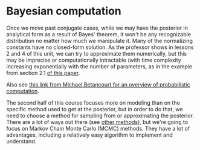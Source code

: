 # Bayesian computation

Once we move past conjugate cases, while we may have the posterior in analytical form as a result of Bayes' theorem, it won't be any recognizable distribution no matter how much we manipulate it. Many of the normalizing constants have no closed-form solution. As the professor shows in lessons 2 and 4 of this unit, we can try to approximate them numerically, but this may be imprecise or computationally intractable (with time complexity increasing exponentially with the number of parameters, as in the example from section 2.1 [of this paper](https://arxiv.org/pdf/1601.00670.pdf).

Also see [this link from Michael Betancourt for an overview of probabilistic computation](https://betanalpha.github.io/assets/case_studies/probabilistic_computation.html).

The second half of this course focuses more on modeling than on the specific method used to get at the posterior, but in order to do that, we need to choose a method for sampling from or approximating the posterior. There are a lot of ways out there (see [other methods](https://areding.github.io/6420-pymc/unit5/other-methods.html)), but we're going to focus on Markov Chain Monte Carlo (MCMC) methods. They have a lot of advantages, including a relatively easy algorithm to implement and understand.